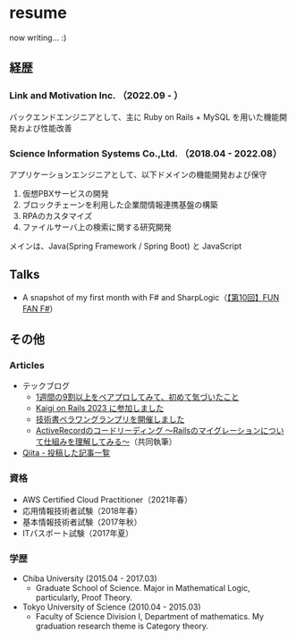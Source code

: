 # resume

now writing... :)

## 経歴

### Link and Motivation Inc. （2022.09 - ）

バックエンドエンジニアとして、主に Ruby on Rails + MySQL を用いた機能開発および性能改善

### Science Information Systems Co.,Ltd. （2018.04 - 2022.08）

アプリケーションエンジニアとして、以下ドメインの機能開発および保守

1. 仮想PBXサービスの開発
2. ブロックチェーンを利用した企業間情報連携基盤の構築
3. RPAのカスタマイズ
4. ファイルサーバ上の検索に関する研究開発

メインは、Java(Spring Framework / Spring Boot) と JavaScript

## Talks

- A snapshot of my first month with F# and SharpLogic（[【第10回】FUN FAN F#](https://fun-fan-fsharp.connpass.com/event/282666/)）

## その他

### Articles

- テックブログ
  - [1週間の9割以上をペアプロしてみて、初めて気づいたこと](https://link-and-motivation.hatenablog.com/entry/2023/03/15/085237)
  - [Kaigi on Rails 2023 に参加しました](https://link-and-motivation.hatenablog.com/entry/kaigionrails2023)
  - [技術書ペラワングランプリを開催しました](https://link-and-motivation.hatenablog.com/entry/2024/04/25/170955)
  - [ActiveRecordのコードリーディング 〜Railsのマイグレーションについて仕組みを理解してみる〜](https://link-and-motivation.hatenablog.com/entry/2024/05/27/204358)（共同執筆）
- [Qiita - 投稿した記事一覧](https://qiita.com/shirakurak)

### 資格

- AWS Certified Cloud Practitioner（2021年春）
- 応用情報技術者試験（2018年春）
- 基本情報技術者試験（2017年秋）
- ITパスポート試験（2017年夏）

### 学歴

- Chiba University (2015.04 - 2017.03)
  - Graduate School of Science. Major in Mathematical Logic, particularly, Proof Theory.
- Tokyo University of Science (2010.04 - 2015.03)
  - Faculty of Science Division I, Department of mathematics. My graduation research theme is Category theory.
